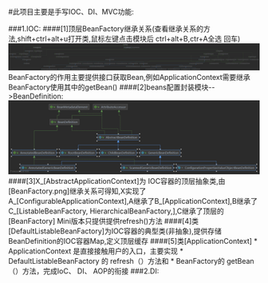 #此项目主要是手写IOC、DI、MVC功能:

###1.IOC:
####[1]顶层BeanFactory继承关系(查看继承关系的方法,shift+ctrl+alt+u打开类,鼠标左键点击模块后 ctrl+alt+B,ctr+A全选 回车)
![](image/BeanFactory.png)BeanFactory的作用主要提供接口获取Bean,例如ApplicationContext需要继承BeanFactory使用其中的getBean()
####[2]beans配置封装模块-->BeanDefinition:
![](image/BeanDefinition.png)
####[3]X_[AbstractApplicationContext]为 IOC容器的顶层抽象类,由[BeanFactory.png]继承关系可得知,X实现了A_[ConfigurableApplicationContext],A继承了B_[ApplicationContext],B继承了C_[ListableBeanFactory, HierarchicalBeanFactory,],C继承了顶层的[BeanFactory]
    Mini版本只提供提供refresh()方法
####[4]类[DefaultListableBeanFactory]为IOC容器的典型类(非抽象),提供存储BeanDefinition的IOC容器Map,定义顶层缓存
####[5]类[ApplicationContext] 
        * ApplicationContext 是直接接触用户的入口，主要实现
        * DefaultListableBeanFactory 的 refresh（）方法和
        * BeanFactory的 getBean（）方法，完成IoC、 DI、 AOP的衔接
###2.DI:

